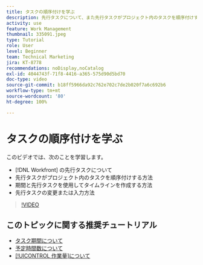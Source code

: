 ```yaml
---
title: タスクの順序付けを学ぶ
description: 先行タスクについて、また先行タスクがプロジェクト内のタスクを順序付けする方法を学びます。次に、期間と先行タスクを使用してタイムラインを作成する方法を学びます。
activity: use
feature: Work Management
thumbnail: 335091.jpeg
type: Tutorial
role: User
level: Beginner
team: Technical Marketing
jira: KT-8778
recommendations: noDisplay,noCatalog
exl-id: 4044743f-71f8-4416-a365-575d90d5bd70
doc-type: video
source-git-commit: b18ff5966da92c762e702c7de2b020f7a6c692b6
workflow-type: tm+mt
source-wordcount: '80'
ht-degree: 100%

---
```


# タスクの順序付けを学ぶ

このビデオでは、次のことを学習します。

* [!DNL  Workfront] の先行タスクについて
* 先行タスクがプロジェクト内のタスクを順序付けする方法
* 期間と先行タスクを使用してタイムラインを作成する方法
* 先行タスクの変更または入力方法

>[!VIDEO](https://video.tv.adobe.com/v/335091/?quality=12&learn=on)

<!---
Learn more urls
There's a lot more you can learn about predecessors, such as dependency type and lag. [!DNL Workfront] recommends getting the basics down first, then pulling those other features into your project planning. If you're curious, here are some articles about additional functionality.
Overview of task predecessors
Create predecessor relationships by chaining tasks
Creating a predecessor relationship on the task list
Overview of lag types
Overview of task dependency types
--->

## このトピックに関する推奨チュートリアル

* [タスク期間について](/help/manage-work/tasks/understand-task-durations.md)
* [予定時間数について](/help/manage-work/tasks/understand-planned-hours.md)
* [[!UICONTROL 作業量]について](/help/manage-work/tasks/understand-work-effort.md)
